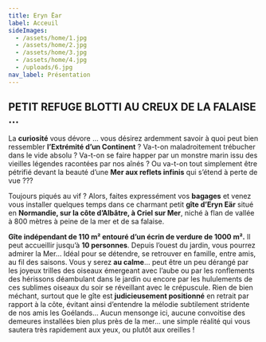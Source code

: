 ```yaml
---
title: Eryn Ëar
label: Acceuil
sideImages:
  - /assets/home/1.jpg
  - /assets/home/2.jpg
  - /assets/home/3.jpg
  - /assets/home/4.jpg
  - /uploads/6.jpg
nav_label: Présentation
---
```

## PETIT  REFUGE  BLOTTI  AU  CREUX  DE  LA  FALAISE …

La **curiosité** vous dévore … vous désirez ardemment savoir à quoi peut bien ressembler **l’Extrémité d’un Continent** ? Va-t-on maladroitement trébucher dans le vide absolu ? Va-t-on se faire happer par un monstre marin issu des vieilles légendes racontées par nos aînés ? Ou va-t-on tout simplement être pétrifié devant la beauté d’une **Mer aux reflets infinis** qui s’étend à perte de vue ???

Toujours piqués au vif ? Alors, faites expressément vos **bagages** et venez vous installer quelques temps dans ce charmant petit **gîte d’Eryn Eär** situé en **Normandie, sur la côte d’Albâtre, à Criel sur Mer**, niché à flan de vallée à 800 mètres à peine de la mer et de sa falaise.

**Gîte indépendant de 110 m² entouré d’un écrin de verdure de 1000 m².** Il peut accueillir jusqu’à **10 personnes**. Depuis l’ouest du jardin, vous pourrez admirer la Mer… Idéal pour se détendre, se retrouver en famille, entre amis, au fil des saisons. Vous y serez **au calme**… peut être un peu dérangé par les joyeux trilles des oiseaux émergeant avec l’aube ou par les ronflements des hérissons déambulant dans le jardin ou encore par les hululements de ces sublimes oiseaux du soir se réveillant avec le crépuscule.  Rien de bien méchant, surtout que le gîte est **judicieusement positionné** en retrait par rapport à la côte, évitant ainsi d’entendre la mélodie subtilement stridente de nos amis les Goélands… Aucun mensonge ici, aucune convoitise des demeures installées bien plus près de la mer… une simple réalité qui vous sautera très rapidement aux yeux, ou plutôt aux oreilles !
